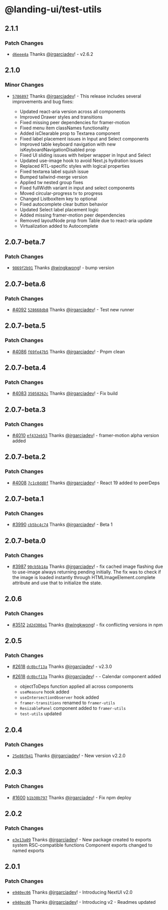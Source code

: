 # @landing-ui/test-utils

## 2.1.1

### Patch Changes

- [`d6eee4a`](https://github.com/PanagiotisPitsikoulis/landing.ui/commit/d6eee4a8767556152f47f06dcf04940951abc5af) Thanks [@jrgarciadev](https://github.com/jrgarciadev)! - v2.6.2

## 2.1.0

### Minor Changes

- [`5786897`](https://github.com/PanagiotisPitsikoulis/landing.ui/commit/5786897b9950d95c12351dacd2fb41bb1e298201) Thanks [@jrgarciadev](https://github.com/jrgarciadev)! - This release includes several improvements and bug fixes:

  - Updated react-aria version across all components
  - Improved Drawer styles and transitions
  - Fixed missing peer dependencies for framer-motion
  - Fixed menu item classNames functionality
  - Added isClearable prop to Textarea component
  - Fixed label placement issues in Input and Select components
  - Improved table keyboard navigation with new isKeyboardNavigationDisabled prop
  - Fixed UI sliding issues with helper wrapper in Input and Select
  - Updated use-image hook to avoid Next.js hydration issues
  - Replaced RTL-specific styles with logical properties
  - Fixed textarea label squish issue
  - Bumped tailwind-merge version
  - Applied tw nested group fixes
  - Fixed fullWidth variant in input and select components
  - Moved circular-progress tv to progress
  - Changed ListboxItem key to optional
  - Fixed autocomplete clear button behavior
  - Updated Select label placement logic
  - Added missing framer-motion peer dependencies
  - Removed layoutNode prop from Table due to react-aria update
  - Virtualization added to Autocomplete

## 2.0.7-beta.7

### Patch Changes

- [`9869f2b91`](https://github.com/PanagiotisPitsikoulis/landing.ui/commit/9869f2b91d0829f9c7f0500ba05745707820bf27) Thanks [@wingkwong](https://github.com/wingkwong)! - bump version

## 2.0.7-beta.6

### Patch Changes

- [#4092](https://github.com/PanagiotisPitsikoulis/landing.ui/pull/4092) [`528668db8`](https://github.com/PanagiotisPitsikoulis/landing.ui/commit/528668db85b98b46473cb1e214780b7468cdadba) Thanks [@jrgarciadev](https://github.com/jrgarciadev)! - Test new runner

## 2.0.7-beta.5

### Patch Changes

- [#4086](https://github.com/PanagiotisPitsikoulis/landing.ui/pull/4086) [`f69fe47b5`](https://github.com/PanagiotisPitsikoulis/landing.ui/commit/f69fe47b5b8f6f3a77a7a8c20d8715263fa32acb) Thanks [@jrgarciadev](https://github.com/jrgarciadev)! - Pnpm clean

## 2.0.7-beta.4

### Patch Changes

- [#4083](https://github.com/PanagiotisPitsikoulis/landing.ui/pull/4083) [`35058262c`](https://github.com/PanagiotisPitsikoulis/landing.ui/commit/35058262c61628fb42907f529c4417886aa12bb2) Thanks [@jrgarciadev](https://github.com/jrgarciadev)! - Fix build

## 2.0.7-beta.3

### Patch Changes

- [#4010](https://github.com/PanagiotisPitsikoulis/landing.ui/pull/4010) [`ef432eb53`](https://github.com/PanagiotisPitsikoulis/landing.ui/commit/ef432eb539714fded6cab86a2185956fb103e0df) Thanks [@jrgarciadev](https://github.com/jrgarciadev)! - framer-motion alpha version added

## 2.0.7-beta.2

### Patch Changes

- [#4008](https://github.com/PanagiotisPitsikoulis/landing.ui/pull/4008) [`7c1c0dd8f`](https://github.com/PanagiotisPitsikoulis/landing.ui/commit/7c1c0dd8fef3ea72996c1095b919574c4b7f9b89) Thanks [@jrgarciadev](https://github.com/jrgarciadev)! - React 19 added to peerDeps

## 2.0.7-beta.1

### Patch Changes

- [#3990](https://github.com/PanagiotisPitsikoulis/landing.ui/pull/3990) [`cb5bc4c74`](https://github.com/PanagiotisPitsikoulis/landing.ui/commit/cb5bc4c74f00caaee80dca89c1f02038db315b85) Thanks [@jrgarciadev](https://github.com/jrgarciadev)! - Beta 1

## 2.0.7-beta.0

### Patch Changes

- [#3987](https://github.com/PanagiotisPitsikoulis/landing.ui/pull/3987) [`90cb5b14a`](https://github.com/PanagiotisPitsikoulis/landing.ui/commit/90cb5b14abcf70878896ea83b0b8bce0795d97fd) Thanks [@jrgarciadev](https://github.com/jrgarciadev)! - fix cached image flashing due to use-image always returning pending initially. The fix was to check if the image is loaded instantly through HTMLImageElement.complete attribute and use that to initialize the state.

## 2.0.6

### Patch Changes

- [#3512](https://github.com/PanagiotisPitsikoulis/landing.ui/pull/3512) [`2d2d300a1`](https://github.com/PanagiotisPitsikoulis/landing.ui/commit/2d2d300a12dbe20ca7ebd125daf3dce74efcbf34) Thanks [@wingkwong](https://github.com/wingkwong)! - fix conflicting versions in npm

## 2.0.5

### Patch Changes

- [#2618](https://github.com/PanagiotisPitsikoulis/landing.ui/pull/2618) [`dc0bcf13a`](https://github.com/PanagiotisPitsikoulis/landing.ui/commit/dc0bcf13a5e9aa0450938bcca47cd4c696066f14) Thanks [@jrgarciadev](https://github.com/jrgarciadev)! - v2.3.0

- [#2618](https://github.com/PanagiotisPitsikoulis/landing.ui/pull/2618) [`dc0bcf13a`](https://github.com/PanagiotisPitsikoulis/landing.ui/commit/dc0bcf13a5e9aa0450938bcca47cd4c696066f14) Thanks [@jrgarciadev](https://github.com/jrgarciadev)! - - Calendar component added
  - objectToDeps function applied all across components
  - `useMeasure` hook added
  - `useIntersectionObserver` hook added
  - `framer-transitions` renamed to `framer-utils`
  - `ResizablePanel` component added to `framer-utils`
  - `test-utils` updated

## 2.0.4

### Patch Changes

- [`25e86fb41`](https://github.com/PanagiotisPitsikoulis/landing.ui/commit/25e86fb41770d3cdae6dfdb79306b78fa02d8187) Thanks [@jrgarciadev](https://github.com/jrgarciadev)! - New version v2.2.0

## 2.0.3

### Patch Changes

- [#1600](https://github.com/PanagiotisPitsikoulis/landing.ui/pull/1600) [`b1b30b797`](https://github.com/PanagiotisPitsikoulis/landing.ui/commit/b1b30b7976f1d6652808fbf12ffde044f0861572) Thanks [@jrgarciadev](https://github.com/jrgarciadev)! - Fix npm deploy

## 2.0.2

### Patch Changes

- [`e3e13a09`](https://github.com/PanagiotisPitsikoulis/landing.ui/commit/e3e13a095f2347ff279c85e6a5d3798f36c6533f) Thanks [@jrgarciadev](https://github.com/jrgarciadev)! - New package created to exports system RSC-compatible functions
  Component exports changed to named exports

## 2.0.1

### Patch Changes

- [`e940ec06`](https://github.com/PanagiotisPitsikoulis/landing.ui/commit/e940ec06ac5e46340d5956fb7c455a6ab3de3140) Thanks [@jrgarciadev](https://github.com/jrgarciadev)! - Introducing NextUI v2.0

- [`e940ec06`](https://github.com/PanagiotisPitsikoulis/landing.ui/commit/e940ec06ac5e46340d5956fb7c455a6ab3de3140) Thanks [@jrgarciadev](https://github.com/jrgarciadev)! - Introducing v2 - Readmes updated
